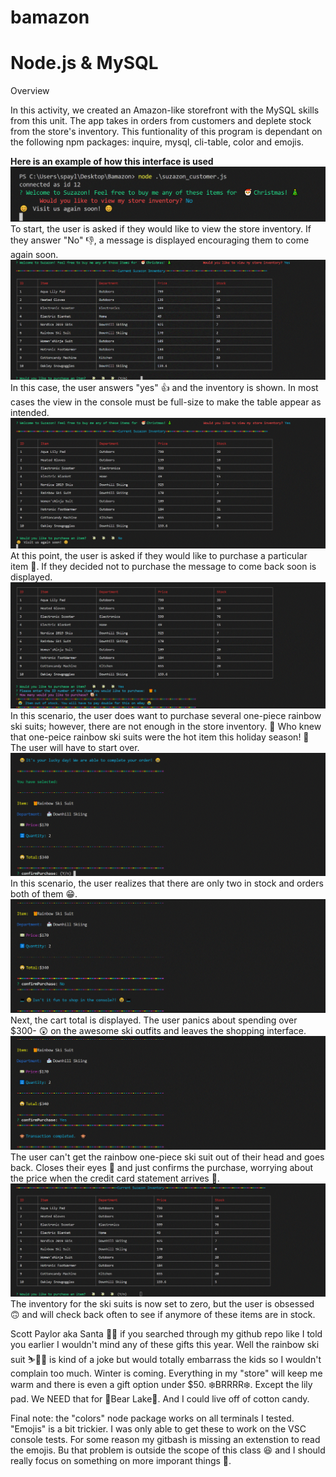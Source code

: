# bamazon

# Node.js & MySQL

Overview

In this activity, we created an Amazon-like storefront with the MySQL skills from this unit. The app takes in orders from customers and deplete stock from the store's inventory.  This funtionality of this program is dependant on the following npm packages: inquire, mysql, cli-table, color and emojis.

**Here is an example of how this interface is used**
<img src="images/Capture1.GIF">
<br>
To start, the user is asked if they would like to view the store inventory.  If they answer "No" 👎, a message is displayed encouraging them to come again soon.
<br>
<img src="images/Capture2.GIF">
<br>
In this case, the user answers "yes" 👍 and the inventory is shown.  In most cases the view in the console must be full-size to make the table appear as intended.
<br>
<img src="images/Capture3.GIF">
<br>
At this point, the user is asked if they would like to purchase a particular item 🛒.  If they decided not to purchase the message to come back soon is displayed.
<br>
<img src="images/Capture4.GIF">
<br>
In this scenario, the user does want to purchase several one-piece rainbow ski suits; however, there are not enough in the store inventory. 😬 Who knew that one-peice rainbow ski suits were the hot item this holiday season! 🤷  The user will have to start over.
<br>
<img src="images/Capture5.GIF">
<br>
In this scenario, the user realizes that there are only two in stock and orders both of them 😁.
<br>
<img src="images/Capture6.GIF">
<br>
Next, the cart total is displayed.  The user panics about spending over $300- 😲 on the awesome ski outfits and leaves the shopping interface.
<br>
<img src="images/Capture7.GIF">
<br>
The user can't get the rainbow one-piece ski suit out of their head and goes back.  Closes their eyes 🙈 and just confirms the purchase, worrying about the price when the credit card statement arrives 🤑.
<br>
<img src="images/Capture8.GIF">
<br>
The inventory for the ski suits is now set to zero, but the user is obsessed 🙃 and will check back often to see if anymore of these items are in stock.  

Scott Paylor aka Santa 🎅🏻 if you searched through my github repo like I told you earlier I wouldn't mind any of these gifts this year.  Well the rainbow ski suit ⛷️🦄🌈 is kind of a joke but would totally embarrass the kids so I wouldn't complain too much. Winter is coming.  Everything in my "store" will keep me warm and there is even a gift option under $50.  ❄️BRRRR❄️.  Except the lily pad.  We NEED that for 🐻Bear Lake🚤.  And I could live off of cotton candy.

Final note: the "colors" node package works on all terminals I tested.  "Emojis" is a bit trickier.  I was only able to get these to work on the VSC console tests.  For some reason my gitbash is missing an extenstion to read the emojis.  Bu that problem is outside the scope of this class 😆 and I should really focus on something on more imporant things 🤣.